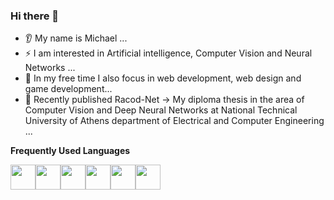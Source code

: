 ### Hi there 👋

- 👂 My name is Michael ...
- ⚡ I am interested in Artificial intelligence, Computer Vision and Neural Networks ...
- 🤔 In my free time I also focus in web development, web design and game development...
- 🔭 Recently published Racod-Net -> My diploma thesis in the area of Computer Vision and Deep Neural Networks at National Technical University of Athens department of Electrical and Computer Engineering ...


<b>Frequently Used Languages</b>

<img height=40 src="https://user-images.githubusercontent.com/25181517/117447155-6a868a00-af3d-11eb-9cfe-245df15c9f3f.png"/><img height=40 src="https://user-images.githubusercontent.com/25181517/183568594-85e280a7-0d7e-4d1a-9028-c8c2209e073c.png"/><img height=40 src="https://user-images.githubusercontent.com/25181517/183423507-c056a6f9-1ba8-4312-a350-19bcbc5a8697.png"/><img height=40 src="https://user-images.githubusercontent.com/25181517/183859966-a3462d8d-1bc7-4880-b353-e2cbed900ed6.png"/><img height=40 src="https://user-images.githubusercontent.com/25181517/192158954-f88b5814-d510-4564-b285-dff7d6400dad.png"/><img height=40 src="https://user-images.githubusercontent.com/25181517/183898674-75a4a1b1-f960-4ea9-abcb-637170a00a75.png"/>

<!--
**Stratakis-Michail/Stratakis-Michail** is a ✨ _special_ ✨ repository because its `README.md` (this file) appears on your GitHub profile.

Here are some ideas to get you started:

- 🔭 I’m currently working on ...
- 🌱 I’m currently learning ...
- 👯 I’m looking to collaborate on ...
- 🤔 I’m looking for help with ...
- 💬 Ask me about ...
- 📫 How to reach me: ...
- 😄 Pronouns: ...
- ⚡ Fun fact: ...
-->
